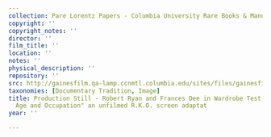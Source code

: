 ```yaml
---
collection: Pare Lorentz Papers - Columbia University Rare Books & Manuscript Library
copyright: ''
copyright_notes: ''
director: ''
film_title: ''
location: ''
notes: ''
physical_description: ''
repository: ''
src: http://gainesfilm.qa-lamp.ccnmtl.columbia.edu/sites/files/gainesfilm/images/110094033.jpg
taxonomies: [Documentary Tradition, Image]
title: Production Still - Robert Ryan and Frances Dee in Wardrobe Test for "Name,
  Age and Occupation" an unfilmed R.K.O. screen adaptat
year: ''

---
```

